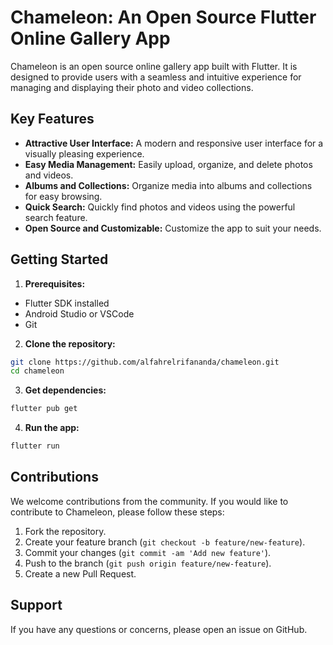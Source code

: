 # Chameleon: An Open Source Flutter Online Gallery App

Chameleon is an open source online gallery app built with Flutter. It is designed to provide users with a seamless and intuitive experience for managing and displaying their photo and video collections.

## Key Features

- **Attractive User Interface:** A modern and responsive user interface for a visually pleasing experience.
- **Easy Media Management:** Easily upload, organize, and delete photos and videos.
- **Albums and Collections:** Organize media into albums and collections for easy browsing.
- **Quick Search:** Quickly find photos and videos using the powerful search feature.
- **Open Source and Customizable:** Customize the app to suit your needs.

## Getting Started

1. **Prerequisites:**

- Flutter SDK installed
- Android Studio or VSCode
- Git

2. **Clone the repository:**

```bash
git clone https://github.com/alfahrelrifananda/chameleon.git
cd chameleon
```

3. **Get dependencies:**

```bash
flutter pub get
```

4. **Run the app:**

```bash
flutter run
```

## Contributions

We welcome contributions from the community. If you would like to contribute to Chameleon, please follow these steps:

1. Fork the repository.
2. Create your feature branch (`git checkout -b feature/new-feature`).
3. Commit your changes (`git commit -am 'Add new feature'`).
4. Push to the branch (`git push origin feature/new-feature`).
5. Create a new Pull Request.
   
## Support

If you have any questions or concerns, please open an issue on GitHub.
